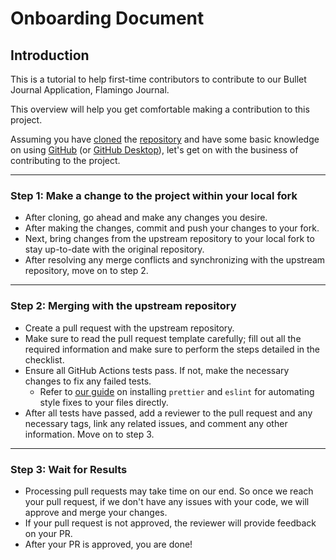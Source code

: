# Onboarding Document

## Introduction

This is a tutorial to help first-time contributors to contribute to our Bullet Journal Application, Flamingo Journal.

This overview will help you get comfortable making a contribution to this project.

Assuming you have [cloned](https://docs.github.com/en/github/creating-cloning-and-archiving-repositories/cloning-a-repository-from-github/cloning-a-repository) the [repository](https://github.com/cse110-sp21-group18/Bullet-Journal-App) and have some basic knowledge on using [GitHub](https://guides.github.com/) (or [GitHub Desktop](https://desktop.github.com/)), let's get on with the business of contributing to the project.

---

### Step 1: Make a change to the project within your local fork

-   After cloning, go ahead and make any changes you desire.
-   After making the changes, commit and push your changes to your fork.
-   Next, bring changes from the upstream repository to your local fork to stay up-to-date with the original repository.
-   After resolving any merge conflicts and synchronizing with the upstream repository, move on to step 2.

---

### Step 2: Merging with the upstream repository

-   Create a pull request with the upstream repository.
-   Make sure to read the pull request template carefully; fill out all the required information and make sure to perform the steps detailed in the checklist.
-   Ensure all GitHub Actions tests pass. If not, make the necessary changes to fix any failed tests.
    -   Refer to [our guide](../onboarding/ESLint-Prettier-Local-Install-Use-Guide.md) on installing `prettier` and `eslint` for automating style fixes to your files directly.
-   After all tests have passed, add a reviewer to the pull request and any necessary tags, link any related issues, and comment any other information. Move on to step 3.

---

### Step 3: Wait for Results

-   Processing pull requests may take time on our end. So once we reach your pull request, if we don't have any issues with your code, we will approve and merge your changes.
-   If your pull request is not approved, the reviewer will provide feedback on your PR.
-   After your PR is approved, you are done!
